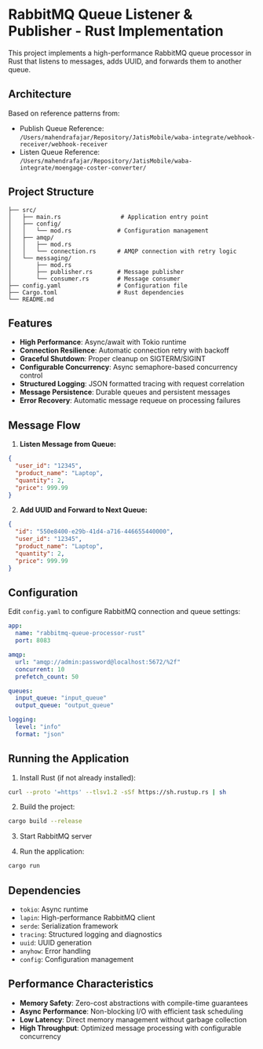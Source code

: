 # RabbitMQ Queue Listener & Publisher - Rust Implementation

This project implements a high-performance RabbitMQ queue processor in Rust that listens to messages, adds UUID, and forwards them to another queue.

## Architecture

Based on reference patterns from:
- Publish Queue Reference: `/Users/mahendrafajar/Repository/JatisMobile/waba-integrate/webhook-receiver/webhook-receiver`  
- Listen Queue Reference: `/Users/mahendrafajar/Repository/JatisMobile/waba-integrate/moengage-coster-converter/`

## Project Structure

```
├── src/
│   ├── main.rs                 # Application entry point
│   ├── config/
│   │   └── mod.rs             # Configuration management
│   ├── amqp/
│   │   ├── mod.rs
│   │   └── connection.rs      # AMQP connection with retry logic
│   └── messaging/
│       ├── mod.rs
│       ├── publisher.rs       # Message publisher
│       └── consumer.rs        # Message consumer
├── config.yaml                # Configuration file
├── Cargo.toml                 # Rust dependencies
└── README.md
```

## Features

- **High Performance**: Async/await with Tokio runtime
- **Connection Resilience**: Automatic connection retry with backoff
- **Graceful Shutdown**: Proper cleanup on SIGTERM/SIGINT
- **Configurable Concurrency**: Async semaphore-based concurrency control
- **Structured Logging**: JSON formatted tracing with request correlation
- **Message Persistence**: Durable queues and persistent messages
- **Error Recovery**: Automatic message requeue on processing failures

## Message Flow

1. **Listen Message from Queue:**
```json
{
  "user_id": "12345",
  "product_name": "Laptop",
  "quantity": 2,
  "price": 999.99
}
```

2. **Add UUID and Forward to Next Queue:**
```json
{
  "id": "550e8400-e29b-41d4-a716-446655440000",
  "user_id": "12345",
  "product_name": "Laptop", 
  "quantity": 2,
  "price": 999.99
}
```

## Configuration

Edit `config.yaml` to configure RabbitMQ connection and queue settings:

```yaml
app:
  name: "rabbitmq-queue-processor-rust"
  port: 8083

amqp:
  url: "amqp://admin:password@localhost:5672/%2f"
  concurrent: 10
  prefetch_count: 50

queues:
  input_queue: "input_queue"
  output_queue: "output_queue"

logging:
  level: "info"
  format: "json"
```

## Running the Application

1. Install Rust (if not already installed):
```bash
curl --proto '=https' --tlsv1.2 -sSf https://sh.rustup.rs | sh
```

2. Build the project:
```bash
cargo build --release
```

3. Start RabbitMQ server

4. Run the application:
```bash
cargo run
```

## Dependencies

- `tokio`: Async runtime
- `lapin`: High-performance RabbitMQ client 
- `serde`: Serialization framework
- `tracing`: Structured logging and diagnostics
- `uuid`: UUID generation
- `anyhow`: Error handling
- `config`: Configuration management

## Performance Characteristics

- **Memory Safety**: Zero-cost abstractions with compile-time guarantees
- **Async Performance**: Non-blocking I/O with efficient task scheduling
- **Low Latency**: Direct memory management without garbage collection
- **High Throughput**: Optimized message processing with configurable concurrency